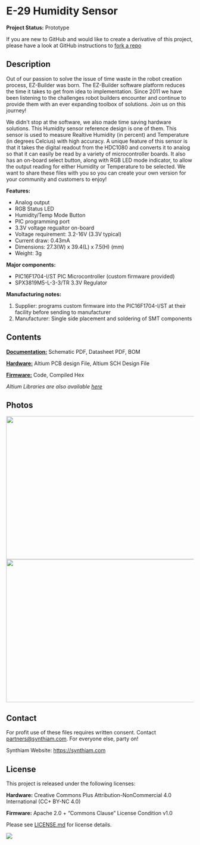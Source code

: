 # E-29 Humidity Sensor

**Project Status:** Prototype

If you are new to GitHub and would like to create a derivative of this project, please have a look at GitHub instructions to [fork a repo](https://help.github.com/en/articles/fork-a-repo)

## Description

Out of our passion to solve the issue of time waste in the robot creation process, EZ-Builder was born. The EZ-Builder software platform reduces the time it takes to get from idea to implementation. Since 2011 we have been listening to the challenges robot builders encounter and continue to provide them with an ever expanding toolbox of solutions. Join us on this journey!

We didn't stop at the software, we also made time saving hardware solutions. This Humidity sensor reference design is one of them. This sensor is used to measure Realtive Humidity (in percent) and Temperature (in degrees Celcius) with high accuracy. A unique feature of this sensor is that it takes the digital readout from the HDC1080 and converts it to analog so that it can easily be read by a variety of microcontroller boards. It also has an on-board select button, along with RGB LED mode indicator, to allow the output reading for either Humidity or Temperature to be selected. We want to share these files with you so you can create your own version for your community and customers to enjoy!

**Features:**
- Analog output
- RGB Status LED
- Humidity/Temp Mode Button
- PIC programming port
- 3.3V voltage regualtor on-board
- Voltage requirement: 3.2-16V (3.3V typical)
- Current draw: 0.43mA
- Dimensions: 27.3(W) x 39.4(L) x 7.5(H) (mm)
- Weight: 3g

**Major components:** 
- PIC16F1704-I/ST PIC Microcontroller (custom firmware provided)
- SPX3819M5-L-3-3/TR 3.3V Regulator

**Manufacturing notes:** 
1. Supplier: programs custom firmware into the PIC16F1704-I/ST at their facility before sending to manufacturer
2. Manufacturer: Single side placement and soldering of SMT components

## Contents

[**Documentation:**](https://github.com/synthiam/E-29_Humidity_Sensor/tree/master/E-29%20Documentation) Schematic PDF, Datasheet PDF, BOM

[**Hardware:**](https://github.com/synthiam/E-29_Humidity_Sensor/tree/master/E-29%20Hardware) Altium PCB design File, Altium SCH Design File

[**Firmware:**](https://github.com/synthiam/E-29_Humidity_Sensor/tree/master/E-29%20Firmware) Code, Compiled Hex

*Altium Libraries are also available <a href="https://github.com/synthiam/Synthiam_Altium_Librairies">here</a>*

## Photos

<p align="left">
<img src="https://live.staticflickr.com/65535/47691863052_5396ef24e6_k.jpg" width="683" height="383">
<img src="https://live.staticflickr.com/65535/32801180607_e4eb735d66_k.jpg" width="683" height="383"></p>

## Contact

For profit use of these files requires written consent. Contact partners@synthiam.com. For everyone else, party on!

Synthiam Website: https://synthiam.com

## License

This project is released under the following licenses:

**Hardware:** Creative Commons Plus Attribution-NonCommercial 4.0 International (CC+ BY-NC 4.0)

**Firmware:** Apache 2.0 + “Commons Clause” License Condition v1.0

Please see [LICENSE.md](https://github.com/synthiam/E-29_Humidity_Sensor/blob/master/LICENSE.md) for license details.

<a href="https://synthiam.com"><img src="https://live.staticflickr.com/65535/47791527651_358dffb302_m.jpg"></a>

